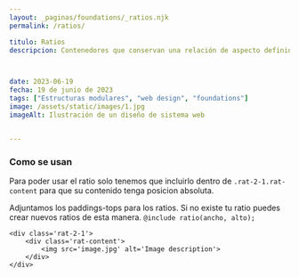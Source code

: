 ```yaml
---
layout: _paginas/foundations/_ratios.njk
permalink: /ratios/

titulo: Ratios
descripcion: Contenedores que conservan una relación de aspecto definida.



date: 2023-06-19
fecha: 19 de junio de 2023
tags: ["Estructuras modulares", "web design", "foundations"]
image: /assets/static/images/1.jpg
imageAlt: Ilustración de un diseño de sistema web


---
```


### Como se usan
Para poder usar el ratio solo tenemos que incluirlo dentro de ```.rat-2-1.rat-content``` para que su contenido tenga posicion absoluta.

Adjuntamos los paddings-tops para los ratios.
Si no existe tu ratio puedes crear nuevos ratios de esta manera. ```@include ratio(ancho, alto);```



```
<div class='rat-2-1'>
    <div class='rat-content'>
        <img src='image.jpg' alt='Image description'>
    </div>
</div>
```




